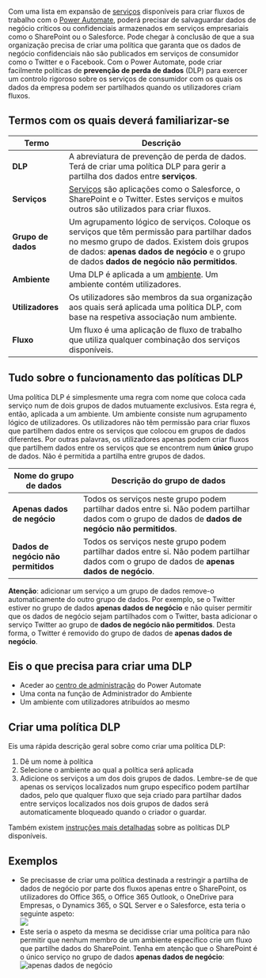 Com uma lista em expansão de [serviços](https://flow.microsoft.com/services) disponíveis para criar fluxos de trabalho com o [Power Automate](https://flow.microsoft.com), poderá precisar de salvaguardar dados de negócio críticos ou confidenciais armazenados em serviços empresariais como o SharePoint ou o Salesforce. Pode chegar à conclusão de que a sua organização precisa de criar uma política que garanta que os dados de negócio confidenciais não são publicados em serviços de consumidor como o Twitter e o Facebook. Com o Power Automate, pode criar facilmente políticas de **prevenção de perda de dados** (DLP) para exercer um controlo rigoroso sobre os serviços de consumidor com os quais os dados da empresa podem ser partilhados quando os utilizadores criam fluxos.  

## <a name="terms-you-should-get-familiar-with"></a>Termos com os quais deverá familiarizar-se

| Termo | Descrição |
| --- | --- |
| **DLP** |A abreviatura de prevenção de perda de dados. Terá de criar uma política DLP para gerir a partilha dos dados entre **serviços**. |
| **Serviços** |[Serviços](https://flow.microsoft.com/services) são aplicações como o Salesforce, o SharePoint e o Twitter. Estes serviços e muitos outros são utilizados para criar fluxos. |
| **Grupo de dados** |Um agrupamento lógico de serviços. Coloque os serviços que têm permissão para partilhar dados no mesmo grupo de dados. Existem dois grupos de dados: **apenas dados de negócio** e o grupo de dados **dados de negócio não permitidos**. |
| **Ambiente** |Uma DLP é aplicada a um [ambiente](../environments-overview-admin.md). Um ambiente contém utilizadores. |
| **Utilizadores** |Os utilizadores são membros da sua organização aos quais será aplicada uma política DLP, com base na respetiva associação num ambiente. |
| **Fluxo** |Um fluxo é uma aplicação de fluxo de trabalho que utiliza qualquer combinação dos serviços disponíveis. |

## <a name="all-about-how-dlp-policies-work"></a>Tudo sobre o funcionamento das políticas DLP
Uma política DLP é simplesmente uma regra com nome que coloca cada serviço num de dois grupos de dados mutuamente exclusivos. Esta regra é, então, aplicada a um ambiente. Um ambiente consiste num agrupamento lógico de utilizadores. Os utilizadores não têm permissão para criar fluxos que partilhem dados entre os serviços que colocou em grupos de dados diferentes. Por outras palavras, os utilizadores apenas podem criar fluxos que partilhem dados entre os serviços que se encontrem num **único** grupo de dados. Não é permitida a partilha entre grupos de dados.  

| **Nome do grupo de dados** | **Descrição do grupo de dados** |
| --- | --- |
| **Apenas dados de negócio** |Todos os serviços neste grupo podem partilhar dados entre si. Não podem partilhar dados com o grupo de dados de **dados de negócio não permitidos**. |
| **Dados de negócio não permitidos** |Todos os serviços neste grupo podem partilhar dados entre si. Não podem partilhar dados com o grupo de dados de **apenas dados de negócio**. |

**Atenção**: adicionar um serviço a um grupo de dados remove-o automaticamente do outro grupo de dados. Por exemplo, se o Twitter estiver no grupo de dados **apenas dados de negócio** e não quiser permitir que os dados de negócio sejam partilhados com o Twitter, basta adicionar o serviço Twitter ao grupo de **dados de negócio não permitidos**. Desta forma, o Twitter é removido do grupo de dados de **apenas dados de negócio**.

## <a name="heres-what-you-need-to-create-a-dlp"></a>Eis o que precisa para criar uma DLP
* Aceder ao [centro de administração](https://admin.flow.microsoft.com) do Power Automate  
* Uma conta na função de Administrador do Ambiente  
* Um ambiente com utilizadores atribuídos ao mesmo  

## <a name="create-a-dlp-policy"></a>Criar uma política DLP
Eis uma rápida descrição geral sobre como criar uma política DLP:  

1. Dê um nome à política
2. Selecione o ambiente ao qual a política será aplicada
3. Adicione os serviços a um dos dois grupos de dados. Lembre-se de que apenas os serviços localizados num grupo específico podem partilhar dados, pelo que qualquer fluxo que seja criado para partilhar dados entre serviços localizados nos dois grupos de dados será automaticamente bloqueado quando o criador o guardar.  

Também existem [instruções mais detalhadas](../prevent-data-loss.md) sobre as políticas DLP disponíveis.  

## <a name="examples"></a>Exemplos
* Se precisasse de criar uma política destinada a restringir a partilha de dados de negócio por parte dos fluxos apenas entre o SharePoint, os utilizadores do Office 365, o Office 365 Outlook, o OneDrive para Empresas, o Dynamics 365, o SQL Server e o Salesforce, esta teria o seguinte aspeto:  
  ![](./media/learning-data-loss-prevention/a-few-business-centric-services.png)  
* Este seria o aspeto da mesma se decidisse criar uma política para não permitir que nenhum membro de um ambiente específico crie um fluxo que partilhe dados do SharePoint. Tenha em atenção que o SharePoint é o único serviço no grupo de dados **apenas dados de negócio**:  
  ![apenas dados de negócio](./media/learning-data-loss-prevention/sharepoint-only-no-sharing-guided-learning.png)


